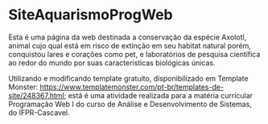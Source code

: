 # SiteAquarismoProgWeb

Esta é uma página da web destinada a conservação da espécie Axolotl, animal cujo qual está em risco de extinção em seu habitat natural porém, conquistou lares e corações como pet, e laboratórios de pesquisa científica ao redor do mundo por suas características biológicas únicas.  

Utilizando e modificando template gratuito, disponibilizado em Template Monster: https://www.templatemonster.com/pt-br/templates-de-site/248367.html; está é uma atividade realizada para a matéria curricular Programação Web I do curso de Análise e Desenvolvimento de Sistemas, do IFPR-Cascavel. 
